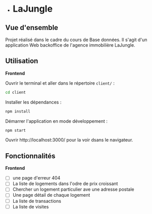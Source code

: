 - # LaJungle

## Vue d'ensemble

Projet réalisé dans le cadre du cours de Base données. Il s'agit d'un application Web backoffice de l'agence immobilière LaJungle.

## Utilisation

**Frontend**

Ouvrir le terminal et aller dans le répertoire `client/` :

```bash
cd client
```

Installer les dépendances :

```bash
npm install
```

Démarrer l'application en mode développement :

```bash
npm start
```

Ouvrir http://localhost:3000/ pour la voir dsans le navigateur.

## Fonctionnalités

**Frontend**

- [ ] une page d'erreur 404
- [ ] La liste de logements dans l'odre de prix croissant
- [ ] Chercher un logement particulier ave une adresse postale
- [ ] Une page détail de chaque logement
- [ ] La liste de transactions
- [ ] La liste de visites
